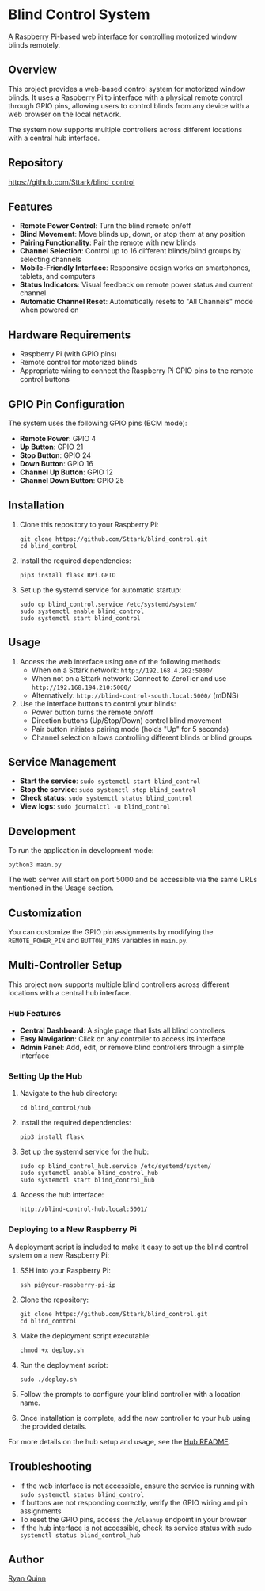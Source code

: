 # Blind Control System

A Raspberry Pi-based web interface for controlling motorized window blinds remotely.

## Overview

This project provides a web-based control system for motorized window blinds. It uses a Raspberry Pi to interface with a physical remote control through GPIO pins, allowing users to control blinds from any device with a web browser on the local network.

The system now supports multiple controllers across different locations with a central hub interface.

## Repository

https://github.com/Sttark/blind_control

## Features

- **Remote Power Control**: Turn the blind remote on/off
- **Blind Movement**: Move blinds up, down, or stop them at any position
- **Pairing Functionality**: Pair the remote with new blinds
- **Channel Selection**: Control up to 16 different blinds/blind groups by selecting channels
- **Mobile-Friendly Interface**: Responsive design works on smartphones, tablets, and computers
- **Status Indicators**: Visual feedback on remote power status and current channel
- **Automatic Channel Reset**: Automatically resets to "All Channels" mode when powered on

## Hardware Requirements

- Raspberry Pi (with GPIO pins)
- Remote control for motorized blinds
- Appropriate wiring to connect the Raspberry Pi GPIO pins to the remote control buttons

## GPIO Pin Configuration

The system uses the following GPIO pins (BCM mode):

- **Remote Power**: GPIO 4
- **Up Button**: GPIO 21
- **Stop Button**: GPIO 24
- **Down Button**: GPIO 16
- **Channel Up Button**: GPIO 12
- **Channel Down Button**: GPIO 25

## Installation

1. Clone this repository to your Raspberry Pi:
   ```
   git clone https://github.com/Sttark/blind_control.git
   cd blind_control
   ```

2. Install the required dependencies:
   ```
   pip3 install flask RPi.GPIO
   ```

3. Set up the systemd service for automatic startup:
   ```
   sudo cp blind_control.service /etc/systemd/system/
   sudo systemctl enable blind_control
   sudo systemctl start blind_control
   ```

## Usage

1. Access the web interface using one of the following methods:
   - When on a Sttark network: `http://192.168.4.202:5000/`
   - When not on a Sttark network: Connect to ZeroTier and use `http://192.168.194.210:5000/`
   - Alternatively: `http://blind-control-south.local:5000/` (mDNS)
2. Use the interface buttons to control your blinds:
   - Power button turns the remote on/off
   - Direction buttons (Up/Stop/Down) control blind movement
   - Pair button initiates pairing mode (holds "Up" for 5 seconds)
   - Channel selection allows controlling different blinds or blind groups

## Service Management

- **Start the service**: `sudo systemctl start blind_control`
- **Stop the service**: `sudo systemctl stop blind_control`
- **Check status**: `sudo systemctl status blind_control`
- **View logs**: `sudo journalctl -u blind_control`

## Development

To run the application in development mode:

```
python3 main.py
```

The web server will start on port 5000 and be accessible via the same URLs mentioned in the Usage section.

## Customization

You can customize the GPIO pin assignments by modifying the `REMOTE_POWER_PIN` and `BUTTON_PINS` variables in `main.py`.

## Multi-Controller Setup

This project now supports multiple blind controllers across different locations with a central hub interface.

### Hub Features

- **Central Dashboard**: A single page that lists all blind controllers
- **Easy Navigation**: Click on any controller to access its interface
- **Admin Panel**: Add, edit, or remove blind controllers through a simple interface

### Setting Up the Hub

1. Navigate to the hub directory:
   ```
   cd blind_control/hub
   ```

2. Install the required dependencies:
   ```
   pip3 install flask
   ```

3. Set up the systemd service for the hub:
   ```
   sudo cp blind_control_hub.service /etc/systemd/system/
   sudo systemctl enable blind_control_hub
   sudo systemctl start blind_control_hub
   ```

4. Access the hub interface:
   ```
   http://blind-control-hub.local:5001/
   ```

### Deploying to a New Raspberry Pi

A deployment script is included to make it easy to set up the blind control system on a new Raspberry Pi:

1. SSH into your Raspberry Pi:
   ```
   ssh pi@your-raspberry-pi-ip
   ```

2. Clone the repository:
   ```
   git clone https://github.com/Sttark/blind_control.git
   cd blind_control
   ```

3. Make the deployment script executable:
   ```
   chmod +x deploy.sh
   ```

4. Run the deployment script:
   ```
   sudo ./deploy.sh
   ```

5. Follow the prompts to configure your blind controller with a location name.

6. Once installation is complete, add the new controller to your hub using the provided details.

For more details on the hub setup and usage, see the [Hub README](hub/README.md).

## Troubleshooting

- If the web interface is not accessible, ensure the service is running with `sudo systemctl status blind_control`
- If buttons are not responding correctly, verify the GPIO wiring and pin assignments
- To reset the GPIO pins, access the `/cleanup` endpoint in your browser
- If the hub interface is not accessible, check its service status with `sudo systemctl status blind_control_hub`

## Author

[Ryan Quinn](https://github.com/Sttark)
